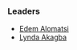 ### Leaders
* [Edem Alomatsi](mailto:edem.alomatsi@owasp.org)
* [Lynda Akagba](mailto:lynda.akagbe@gmail.com)
